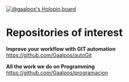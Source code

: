 [![@gaalpos's Holopin board](https://holopin.io/api/user/board?user=gaalpos)](https://holopin.io/@gaalpos)

# Repositories of interest

**Improve your workflow with GIT automation** https://github.com/Gaalpos/autoGit

**All the work we do on Programming** https://github.com/Gaalpos/programacion

